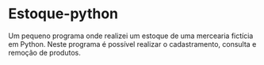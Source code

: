 # Estoque-python
Um pequeno programa onde realizei um estoque de uma mercearia fictícia em Python. Neste programa é possível realizar o cadastramento, consulta e remoção de produtos.
